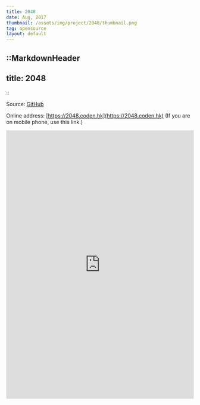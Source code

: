 ```yaml
---
title: 2048
date: Aug, 2017
thumbnail: /assets/img/project/2048/thumbnail.png
tag: opensource
layout: default
---
```


::MarkdownHeader
---
title: 2048
---
::

Source: [GitHub](https://github.com/coden-hk/2048)

Online address: [https://2048.coden.hk](https://2048.coden.hk) (If you are on mobile phone, use this link.)

<iframe style="width: 100%; height: min(calc(100vw / 4 * 3), 900px); border: none" src="https://2048.coden.hk"></iframe>
